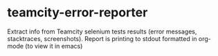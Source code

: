 # teamcity-error-reporter

Extract info from Teamcity selenium tests results (error messages, stacktraces, screenshots).
Report is printing to stdout formatted in org-mode (to view it in emacs)
